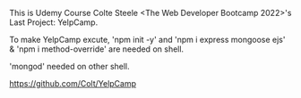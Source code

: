This is Udemy Course Colte Steele <The Web Developer Bootcamp 2022>'s Last Project: YelpCamp.

To make YelpCamp excute, 'npm init -y' and 'npm i express mongoose ejs' & 'npm i method-override' are needed on shell.

'mongod' needed on other shell.

https://github.com/Colt/YelpCamp
